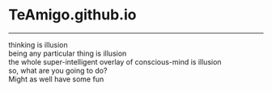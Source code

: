 # TeAmigo.github.io  

---
thinking is illusion  
being any particular thing is illusion  
the whole super-intelligent overlay of conscious-mind is illusion  
so, what are you going to do?  
Might as well have some fun  

     


